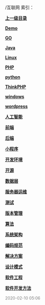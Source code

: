 /互联网 索引：


**[上一级目录](/index.md)**

**[Demo](/互联网/Demo/index.md)**

**[GO](/互联网/GO/index.md)**

**[Java](/互联网/Java/index.md)**

**[Linux](/互联网/Linux/index.md)**

**[PHP](/互联网/PHP/index.md)**

**[python](/互联网/python/index.md)**

**[ThinkPHP](/互联网/ThinkPHP/index.md)**

**[windows](/互联网/windows/index.md)**

**[wordpress](/互联网/wordpress/index.md)**

**[人工智能](/互联网/人工智能/index.md)**

**[前端](/互联网/前端/index.md)**

**[后端](/互联网/后端/index.md)**

**[小程序](/互联网/小程序/index.md)**

**[开发环境](/互联网/开发环境/index.md)**

**[开源](/互联网/开源/index.md)**

**[数据层](/互联网/数据层/index.md)**

**[服务器运维](/互联网/服务器运维/index.md)**

**[测试](/互联网/测试/index.md)**

**[版本管理](/互联网/版本管理/index.md)**

**[算法](/互联网/算法/index.md)**

**[系统架构](/互联网/系统架构/index.md)**

**[编码规范](/互联网/编码规范/index.md)**

**[解决方案](/互联网/解决方案/index.md)**

**[设计模式](/互联网/设计模式/index.md)**

**[软件工程](/互联网/软件工程/index.md)**

**[软件开发方法](/互联网/软件开发方法/index.md)**


<font size=2 color='grey'> 2020-02-10 05:06 </font>